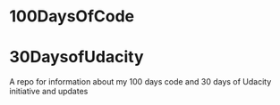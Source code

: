 # 100DaysOfCode
# 30DaysofUdacity
A repo for information about my 100 days code and 30 days of Udacity initiative and updates
